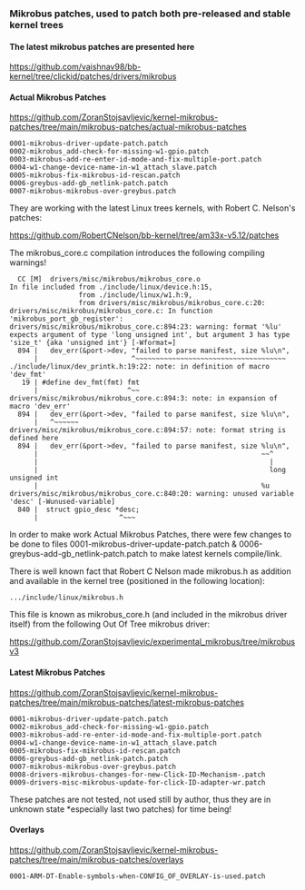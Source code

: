 ### Mikrobus patches, used to patch both pre-released and stable kernel trees

#### The latest mikrobus patches are presented here
https://github.com/vaishnav98/bb-kernel/tree/clickid/patches/drivers/mikrobus

#### Actual Mikrobus Patches
https://github.com/ZoranStojsavljevic/kernel-mikrobus-patches/tree/main/mikrobus-patches/actual-mikrobus-patches

	0001-mikrobus-driver-update-patch.patch
	0002-mikrobus_add-check-for-missing-w1-gpio.patch
	0003-mikrobus-add-re-enter-id-mode-and-fix-multiple-port.patch
	0004-w1-change-device-name-in-w1_attach_slave.patch
	0005-mikrobus-fix-mikrobus-id-rescan.patch
	0006-greybus-add-gb_netlink-patch.patch
	0007-mikrobus-mikrobus-over-greybus.patch

They are working with the latest Linux trees kernels, with Robert C. Nelson's patches:

https://github.com/RobertCNelson/bb-kernel/tree/am33x-v5.12/patches

The mikrobus_core.c compilation introduces the following compiling warnings!

	  CC [M]  drivers/misc/mikrobus/mikrobus_core.o
	In file included from ./include/linux/device.h:15,
	                 from ./include/linux/w1.h:9,
	                 from drivers/misc/mikrobus/mikrobus_core.c:20:
	drivers/misc/mikrobus/mikrobus_core.c: In function 'mikrobus_port_gb_register':
	drivers/misc/mikrobus/mikrobus_core.c:894:23: warning: format '%lu' expects argument of type 'long unsigned int', but argument 3 has type 'size_t' {aka 'unsigned int'} [-Wformat=]
	  894 |   dev_err(&port->dev, "failed to parse manifest, size %lu\n",
	      |                       ^~~~~~~~~~~~~~~~~~~~~~~~~~~~~~~~~~~~~~
	./include/linux/dev_printk.h:19:22: note: in definition of macro 'dev_fmt'
	   19 | #define dev_fmt(fmt) fmt
	      |                      ^~~
	drivers/misc/mikrobus/mikrobus_core.c:894:3: note: in expansion of macro 'dev_err'
	  894 |   dev_err(&port->dev, "failed to parse manifest, size %lu\n",
	      |   ^~~~~~~
	drivers/misc/mikrobus/mikrobus_core.c:894:57: note: format string is defined here
	  894 |   dev_err(&port->dev, "failed to parse manifest, size %lu\n",
	      |                                                       ~~^
	      |                                                         |
	      |                                                         long unsigned int
	      |                                                       %u
	drivers/misc/mikrobus/mikrobus_core.c:840:20: warning: unused variable 'desc' [-Wunused-variable]
	  840 |  struct gpio_desc *desc;
	      |                    ^~~~

In order to make work Actual Mikrobus Patches, there were few changes to be done to
files 0001-mikrobus-driver-update-patch.patch & 0006-greybus-add-gb_netlink-patch.patch
to make latest kernels compile/link.

There is well known fact that Robert C Nelson made mikrobus.h as addition and
available in the kernel tree (positioned in the following location):

	.../include/linux/mikrobus.h

This file is known as mikrobus_core.h (and included in the mikrobus driver itself)
from the following Out Of Tree mikrobus driver:

https://github.com/ZoranStojsavljevic/experimental_mikrobus/tree/mikrobusv3

#### Latest Mikrobus Patches
https://github.com/ZoranStojsavljevic/kernel-mikrobus-patches/tree/main/mikrobus-patches/latest-mikrobus-patches

	0001-mikrobus-driver-update-patch.patch
	0002-mikrobus_add-check-for-missing-w1-gpio.patch
	0003-mikrobus-add-re-enter-id-mode-and-fix-multiple-port.patch
	0004-w1-change-device-name-in-w1_attach_slave.patch
	0005-mikrobus-fix-mikrobus-id-rescan.patch
	0006-greybus-add-gb_netlink-patch.patch
	0007-mikrobus-mikrobus-over-greybus.patch
	0008-drivers-mikrobus-changes-for-new-Click-ID-Mechanism-.patch
	0009-drivers-misc-mikrobus-update-for-click-ID-adapter-wr.patch

These patches are not tested, not used still by author, thus they are in unknown
state *especially last two patches) for time being!

#### Overlays
https://github.com/ZoranStojsavljevic/kernel-mikrobus-patches/tree/main/mikrobus-patches/overlays

	0001-ARM-DT-Enable-symbols-when-CONFIG_OF_OVERLAY-is-used.patch
